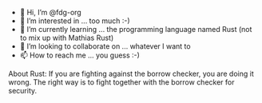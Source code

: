 - 👋 Hi, I’m @fdg-org
- 👀 I’m interested in ... too much :-)
- 🌱 I’m currently learning ... the programming language named Rust (not to mix up with Mathias Rust)
- 💞️ I’m looking to collaborate on ... whatever I want to
- 📫 How to reach me ... you guess :-)


About Rust:
If you are fighting against the borrow checker, you are doing it wrong.
The right way is to fight together with the borrow checker for security.



<!---
fdg-org/fdg-org is a ✨ special ✨ repository because its `README.md` (this file) appears on your GitHub profile.
You can click the Preview link to take a look at your changes.
--->
